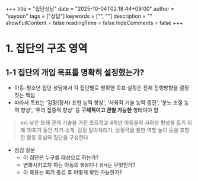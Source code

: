 +++
title = "집단상담"
date = "2025-10-04T02:18:44+09:00"
author = "sayoon"
tags = ["상담"]
keywords = ["", ""]
description = ""
showFullContent = false
readingTime = false
hideComments = false
+++

# 1. 집단의 구조 영역

## 1-1 집단의 개입 목표를 명확히 설정했는가?

- 아동-청소년 집단 상담에서 각 집단별로 명확한 목표 설정은 전체 진행방향을 결정짓는 핵심
- 따라서 목표는 '감정(정서) 표현 능력 향상', '사회적 기술 능력 증진', '분노 조절 능력 향상', '주의 집중력 향상' 등 __구체적이고 관찰 가능한__ 형태여야 함

> ex) 낮은 또래 관계 기술을 가진 초등학교 4학년 아동들의 사회성 향상을 돕기 위해 10회기 동안 자기 소개, 감정 알아차리기, 상황극을 통한 역할 놀이 등을 포함한 활동 중심의 집단을 구성한다

- 점검 질문
  - 이 집단은 누구를 대상으로 하는가?
  - 변화시키고자 하는 아동의 `행동`이나 `정서`는 무엇인가?
  - 이 목표는 회기 종료 후 어떻게 확인 가능한가?
